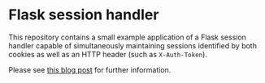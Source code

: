 # Flask session handler

This repository contains a small example application of a Flask session handler
capable of simultaneously maintaining sessions identified by both cookies as well as an HTTP
header (such as `X-Auth-Token`).

Please see [this blog post](http://northernmost.org/blog/flask-cookie-and-token-sessions-simultaneously/) for further information.

